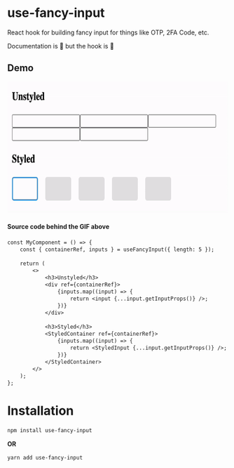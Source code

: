 # use-fancy-input

React hook for building fancy input for things like OTP, 2FA Code, etc.

Documentation is 🚧 but the hook is 🚀

## Demo

<img src="./demo.gif" height="300" />

#### Source code behind the GIF above

```tsx
const MyComponent = () => {
    const { containerRef, inputs } = useFancyInput({ length: 5 });

    return (
        <>
            <h3>Unstyled</h3>
            <div ref={containerRef}>
                {inputs.map((input) => {
                    return <input {...input.getInputProps()} />;
                })}
            </div>

            <h3>Styled</h3>
            <StyledContainer ref={containerRef}>
                {inputs.map((input) => {
                    return <StyledInput {...input.getInputProps()} />;
                })}
            </StyledContainer>
        </>
    );
};
```

# Installation

```bash
npm install use-fancy-input
```

**OR**

```bash
yarn add use-fancy-input
```
